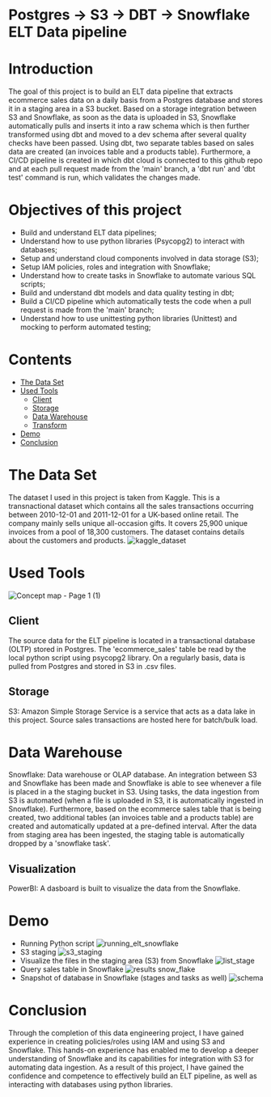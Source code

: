 
# Postgres -> S3 -> DBT -> Snowflake ELT Data pipeline

# Introduction
The goal of this project is to build an ELT data pipeline that extracts ecommerce sales data on a daily basis from a Postgres database and stores it in a staging area in a S3 bucket. Based on a storage integration between S3 and Snowflake, as soon as the data is uploaded in S3, Snowflake automatically pulls and inserts it into a raw schema which is then further transformed using dbt and moved to a dev schema after several quality checks have been passed. Using dbt, two separate tables based on sales data are created (an invoices table and a products table). Furthermore, a CI/CD pipeline is created in which dbt cloud is connected to this github repo and at each pull request made from the 'main' branch, a 'dbt run' and 'dbt test' command is run, which validates the changes made.

# Objectives of this project
- Build and understand ELT data pipelines;
- Understand how to use python libraries (Psycopg2) to interact with databases;
- Setup and understand cloud components involved in data storage (S3);
- Setup IAM policies, roles and integration with Snowflake;
- Understand how to create tasks in Snowflake to automate various SQL scripts;
- Build and understand dbt models and data quality testing in dbt;
- Build a CI/CD pipeline which automatically tests the code when a pull request is made from the 'main' branch;
- Understand how to use unittesting python libraries (Unittest) and mocking to perform automated testing;

# Contents

- [The Data Set](#the-data-set)
- [Used Tools](#used-tools)
  - [Client](#client)
  - [Storage](#storage)
  - [Data Warehouse](#datawarehouse)
  - [Transform](#transform)
- [Demo](#demo)
- [Conclusion](#conclusion)


# The Data Set
The dataset I used in this project is taken from Kaggle. This is a transnactional dataset which contains all the sales transactions occurring between 2010-12-01 and 2011-12-01 for a UK-based online retail. The company mainly sells unique all-occasion gifts. It covers 25,900 unique invoices from a pool of 18,300 customers. The dataset contains details about the customers and products.
![kaggle_dataset](https://github.com/mesesanovidiu/snowflake_postgres_dbt_elt_pipeline/assets/108272657/c39649b1-741b-4a70-bee0-5f227ea549c4)


# Used Tools
![Concept map - Page 1 (1)](https://github.com/mesesanovidiu/snowflake_postgres_dbt_elt_pipeline/assets/108272657/bb2b4f00-009a-4d78-9929-155220a84694)


## Client
The source data for the ELT pipeline is located in a transactional database (OLTP) stored in Postgres. The 'ecommerce_sales' table be read by the local python script using psycopg2 library. On a regularly basis, data is pulled from Postgres and stored in S3 in .csv files.
## Storage
S3: Amazon Simple Storage Service is a service that acts as a data lake in this project. Source sales transactions are hosted here for batch/bulk load.

# Data Warehouse
Snowflake: Data warehouse or OLAP database. An integration between S3 and Snowflake has been made and Snowflake is able to see whenever a file is placed in a the staging bucket in S3. Using tasks, the data ingestion from S3 is automated (when a file is uploaded in S3, it is automatically ingested in Snowflake). Furthermore, based on the ecommerce sales table that is being created, two additional tables (an invoices table and a products table) are created and automatically updated at a pre-defined interval. After the data from staging area has been ingested, the staging table is automatically dropped by a 'snowflake task'.

## Visualization
PowerBI: A dasboard is built to visualize the data from the Snowflake.

# Demo
- Running Python script
![running_elt_snowflake](https://github.com/mesesanovidiu/snowflake_postgres_dbt_elt_pipeline/assets/108272657/f99c033c-e408-4331-bfe8-54878a819640)
- S3 staging
![s3_staging](https://github.com/mesesanovidiu/snowflake_postgres_dbt_elt_pipeline/assets/108272657/9477c495-0230-4ea4-aa0a-19717cfddffb)
- Visualize the files in the staging area (S3) from Snowflake
![list_stage](https://github.com/mesesanovidiu/snowflake_postgres_dbt_elt_pipeline/assets/108272657/ac0d97a5-b6d2-4229-a63f-d9d7c3ad0196)
- Query sales table in Snowflake
![results snow_flake](https://github.com/mesesanovidiu/snowflake_postgres_dbt_elt_pipeline/assets/108272657/20fe06be-4a04-44fd-a67b-a1bca110a3d8)
- Snapshot of database in Snowflake (stages and tasks as well)
![schema](https://github.com/mesesanovidiu/snowflake_postgres_dbt_elt_pipeline/assets/108272657/bd92394d-3a12-4959-b4ed-a7aaf7bba358)


# Conclusion
Through the completion of this data engineering project, I have gained experience in creating policies/roles using IAM and using S3 and Snowflake. This hands-on experience has enabled me to develop a deeper understanding of Snowflake and its capabilities for integration with S3 for automating data ingestion. As a result of this project, I have gained the confidence and competence to effectively build an ELT pipeline, as well as interacting with databases using python libraries.
